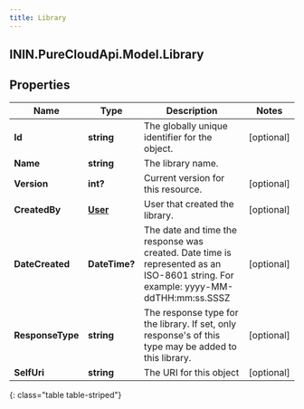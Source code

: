 ```yaml
---
title: Library
---
```

## ININ.PureCloudApi.Model.Library

## Properties

|Name | Type | Description | Notes|
|------------ | ------------- | ------------- | -------------|
| **Id** | **string** | The globally unique identifier for the object. | [optional] |
| **Name** | **string** | The library name. | |
| **Version** | **int?** | Current version for this resource. | [optional] |
| **CreatedBy** | [**User**](User.html) | User that created the library. | [optional] |
| **DateCreated** | **DateTime?** | The date and time the response was created. Date time is represented as an ISO-8601 string. For example: yyyy-MM-ddTHH:mm:ss.SSSZ | [optional] |
| **ResponseType** | **string** | The response type for the library. If set, only response&#39;s of this type may be added to this library. | [optional] |
| **SelfUri** | **string** | The URI for this object | [optional] |
{: class="table table-striped"}


